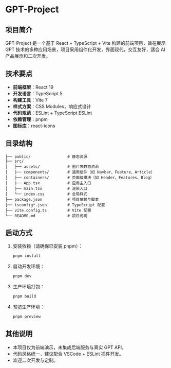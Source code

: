 # GPT-Project

## 项目简介

GPT-Project 是一个基于 React + TypeScript + Vite 构建的前端项目，旨在展示 GPT 技术的多种应用场景，项目采用组件化开发，界面现代，交互友好，适合 AI 产品展示和二次开发。

## 技术要点

- **前端框架**：React 19
- **开发语言**：TypeScript 5
- **构建工具**：Vite 7
- **样式方案**：CSS Modules，响应式设计
- **代码规范**：ESLint + TypeScript ESLint
- **依赖管理**：pnpm
- **图标库**：react-icons

## 目录结构

```
├── public/                # 静态资源
├── src/
│   ├── assets/            # 图片等静态资源
│   ├── components/        # 通用组件（如 Navbar、Feature、Article）
│   ├── containers/        # 页面级模块（如 Header、Features、Blog）
│   ├── App.tsx            # 应用主入口
│   ├── main.tsx           # 渲染入口
│   └── index.css          # 全局样式
├── package.json           # 项目依赖与脚本
├── tsconfig*.json         # TypeScript 配置
├── vite.config.ts         # Vite 配置
└── README.md              # 项目说明
```

## 启动方式

1. 安装依赖（请确保已安装 pnpm）：

   ```bash
   pnpm install
   ```

2. 启动开发环境：

   ```bash
   pnpm dev
   ```

3. 生产环境打包：

   ```bash
   pnpm build
   ```

4. 预览生产环境：
   ```bash
   pnpm preview
   ```

## 其他说明

- 本项目仅为前端演示，未集成后端服务与真实 GPT API。
- 代码风格统一，建议配合 VSCode + ESLint 插件开发。
- 欢迎二次开发与定制。
